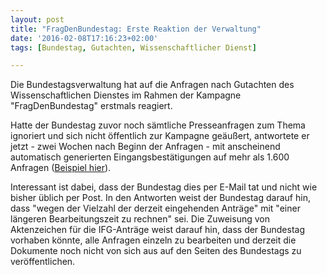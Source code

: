 ```yaml
---
layout: post
title: "FragDenBundestag: Erste Reaktion der Verwaltung"
date: '2016-02-08T17:16:23+02:00'
tags: [Bundestag, Gutachten, Wissenschaftlicher Dienst]

---
```


Die Bundestagsverwaltung hat auf die Anfragen nach Gutachten des Wissenschaftlichen Dienstes im Rahmen der Kampagne "FragDenBundestag" erstmals reagiert.

Hatte der Bundestag zuvor noch sämtliche Presseanfragen zum Thema ignoriert und sich nicht öffentlich zur Kampagne geäußert, antwortete er jetzt - zwei Wochen nach Beginn der Anfragen - mit anscheinend automatisch generierten Eingangsbestätigungen auf mehr als 1.600 Anfragen (<a href="https://fragdenstaat.de/anfrage/wd-3-15912-integrationserfolge-von-migranten-in-deutschland/#nachricht-42938">Beispiel hier</a>).

Interessant ist dabei, dass der Bundestag dies per E-Mail tat und nicht wie bisher üblich per Post. In den Antworten weist der Bundestag darauf hin, dass "wegen der Vielzahl der derzeit eingehenden Anträge" mit "einer längeren Bearbeitungszeit zu rechnen" sei. Die Zuweisung von Aktenzeichen für die IFG-Anträge weist darauf hin, dass der Bundestag vorhaben könnte, alle Anfragen einzeln zu bearbeiten und derzeit die Dokumente noch nicht von sich aus auf den Seiten des Bundestags zu veröffentlichen.
